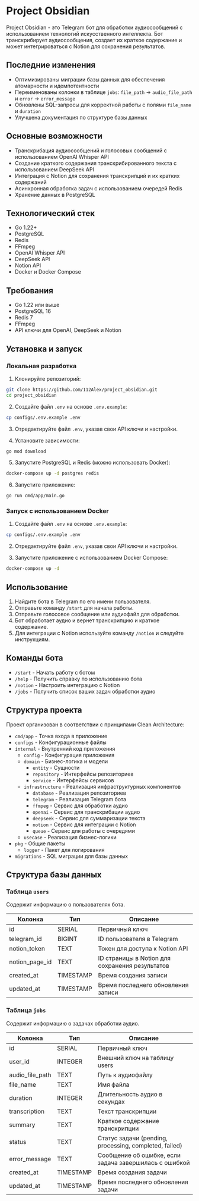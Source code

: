 # Project Obsidian

Project Obsidian - это Telegram бот для обработки аудиосообщений с использованием технологий искусственного интеллекта. Бот транскрибирует аудиосообщения, создает их краткое содержание и может интегрироваться с Notion для сохранения результатов.

## Последние изменения

- Оптимизированы миграции базы данных для обеспечения атомарности и идемпотентности
- Переименованы колонки в таблице `jobs`: `file_path` → `audio_file_path` и `error` → `error_message`
- Обновлены SQL-запросы для корректной работы с полями `file_name` и `duration`
- Улучшена документация по структуре базы данных

## Основные возможности

- Транскрибация аудиосообщений и голосовых сообщений с использованием OpenAI Whisper API
- Создание краткого содержания транскрибированного текста с использованием DeepSeek API
- Интеграция с Notion для сохранения транскрипций и их кратких содержаний
- Асинхронная обработка задач с использованием очередей Redis
- Хранение данных в PostgreSQL

## Технологический стек

- Go 1.22+
- PostgreSQL
- Redis
- FFmpeg
- OpenAI Whisper API
- DeepSeek API
- Notion API
- Docker и Docker Compose

## Требования

- Go 1.22 или выше
- PostgreSQL 16
- Redis 7
- FFmpeg
- API ключи для OpenAI, DeepSeek и Notion

## Установка и запуск

### Локальная разработка

1. Клонируйте репозиторий:

```bash
git clone https://github.com/112Alex/project_obsidian.git
cd project_obsidian
```

2. Создайте файл `.env` на основе `.env.example`:

```bash
cp configs/.env.example .env
```

3. Отредактируйте файл `.env`, указав свои API ключи и настройки.

4. Установите зависимости:

```bash
go mod download
```

5. Запустите PostgreSQL и Redis (можно использовать Docker):

```bash
docker-compose up -d postgres redis
```

6. Запустите приложение:

```bash
go run cmd/app/main.go
```

### Запуск с использованием Docker

1. Создайте файл `.env` на основе `.env.example`:

```bash
cp configs/.env.example .env
```

2. Отредактируйте файл `.env`, указав свои API ключи и настройки.

3. Запустите приложение с использованием Docker Compose:

```bash
docker-compose up -d
```

## Использование

1. Найдите бота в Telegram по его имени пользователя.
2. Отправьте команду `/start` для начала работы.
3. Отправьте голосовое сообщение или аудиофайл для обработки.
4. Бот обработает аудио и вернет транскрипцию и краткое содержание.
5. Для интеграции с Notion используйте команду `/notion` и следуйте инструкциям.

## Команды бота

- `/start` - Начать работу с ботом
- `/help` - Получить справку по использованию бота
- `/notion` - Настроить интеграцию с Notion
- `/jobs` - Получить список ваших задач обработки аудио

## Структура проекта

Проект организован в соответствии с принципами Clean Architecture:

- `cmd/app` - Точка входа в приложение
- `configs` - Конфигурационные файлы
- `internal` - Внутренний код приложения
  - `config` - Конфигурация приложения
  - `domain` - Бизнес-логика и модели
    - `entity` - Сущности
    - `repository` - Интерфейсы репозиториев
    - `service` - Интерфейсы сервисов
  - `infrastructure` - Реализация инфраструктурных компонентов
    - `database` - Реализация репозиториев
    - `telegram` - Реализация Telegram бота
    - `ffmpeg` - Сервис для обработки аудио
    - `openai` - Сервис для транскрибации аудио
    - `deepseek` - Сервис для суммаризации текста
    - `notion` - Сервис для интеграции с Notion
    - `queue` - Сервис для работы с очередями
  - `usecase` - Реализация бизнес-логики
- `pkg` - Общие пакеты
  - `logger` - Пакет для логирования
- `migrations` - SQL миграции для базы данных

## Структура базы данных

### Таблица `users`

Содержит информацию о пользователях бота.

| Колонка | Тип | Описание |
|---------|-----|----------|
| id | SERIAL | Первичный ключ |
| telegram_id | BIGINT | ID пользователя в Telegram |
| notion_token | TEXT | Токен для доступа к Notion API |
| notion_page_id | TEXT | ID страницы в Notion для сохранения результатов |
| created_at | TIMESTAMP | Время создания записи |
| updated_at | TIMESTAMP | Время последнего обновления записи |

### Таблица `jobs`

Содержит информацию о задачах обработки аудио.

| Колонка | Тип | Описание |
|---------|-----|----------|
| id | SERIAL | Первичный ключ |
| user_id | INTEGER | Внешний ключ на таблицу users |
| audio_file_path | TEXT | Путь к аудиофайлу |
| file_name | TEXT | Имя файла |
| duration | INTEGER | Длительность аудио в секундах |
| transcription | TEXT | Текст транскрипции |
| summary | TEXT | Краткое содержание транскрипции |
| status | TEXT | Статус задачи (pending, processing, completed, failed) |
| error_message | TEXT | Сообщение об ошибке, если задача завершилась с ошибкой |
| created_at | TIMESTAMP | Время создания задачи |
| updated_at | TIMESTAMP | Время последнего обновления задачи |